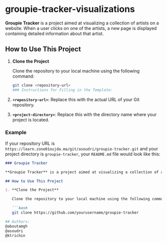 # groupie-tracker-visualizations

**Groupie Tracker** is a project aimed at visualizing a collection of artists on a website. When a user clicks on one of the artists, a new page is displayed containing detailed information about that artist.

## How to Use This Project

1. **Clone the Project**

   Clone the repository to your local machine using the following command:

   ```bash
   git clone <repository-url>
   ### Instructions for Filling in the Template:

1. **`<repository-url>`**: Replace this with the actual URL of your Git repository.
2. **`<project-directory>`**: Replace this with the directory name where your project is located.

### Example

If your repository URL is `https://learn.zone01oujda.ma/git/asoudri/groupie-tracker.git` and your project directory is `groupie-tracker`, your `README.md` file would look like this:

```markdown
### Groupie Tracker

**Groupie Tracker** is a project aimed at visualizing a collection of artists on a website. When a user clicks on one of the artists, a new page is displayed containing detailed information about that artist.

## How to Use This Project

1. **Clone the Project**

   Clone the repository to your local machine using the following command:

   ```bash
   git clone https://github.com/yourusername/groupie-tracker

## Authors:
@aboutamgh 
@asoudri 
@ktrichin